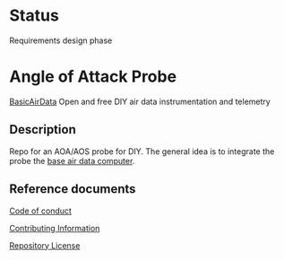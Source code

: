 # Status 

Requirements design phase

# Angle of Attack Probe

[BasicAirData](http://www.basicairdata.eu) Open and free DIY air data instrumentation and telemetry

## Description

Repo for an AOA/AOS probe for DIY. The general idea is to integrate the probe the [base air data computer](https://github.com/BasicAirData/AirDataComputer).

## Reference documents

[Code of conduct](CODE_OF_CONDUCT.md)

[Contributing Information](CONTRIBUTING.md)

[Repository License](LICENSE)
